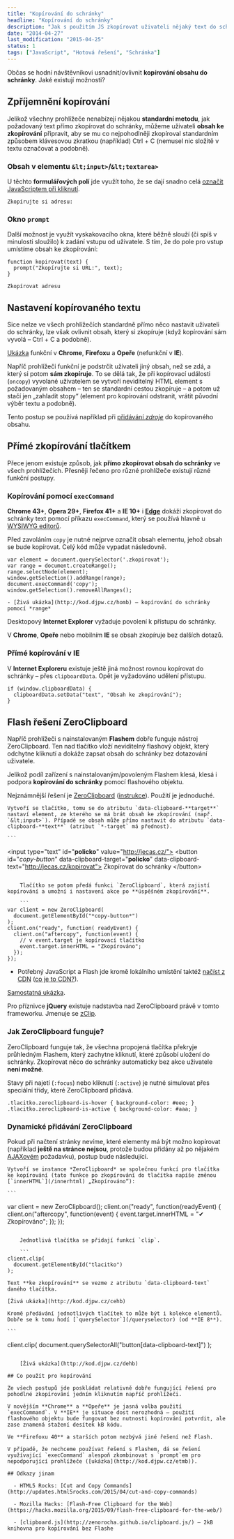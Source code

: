 ```yaml
---
title: "Kopírování do schránky"
headline: "Kopírování do schránky"
description: "Jak s použitím JS zkopírovat uživateli nějaký text do schránky."
date: "2014-04-27"
last_modification: "2015-04-25"
status: 1
tags: ["JavaScript", "Hotová řešení", "Schránka"]
---
```


Občas se hodní návštěvníkovi usnadnit/ovlivnit **kopírování obsahu do schránky**. Jaké existují možnosti?

## Zpříjemnění kopírování

Jelikož všechny prohlížeče nenabízejí nějakou **standardní metodu**, jak požadovaný text přímo zkopírovat do schránky, můžeme uživateli **obsah ke zkopírování** připravit, aby se mu co nejpohodlněji zkopíroval standardním způsobem klávesovou zkratkou (například) Ctrl + C (nemusel nic složitě v textu označovat a podobně).

### Obsah v elementu `&lt;input>`/`&lt;textarea>`

U těchto **formulářových polí** jde využít toho, že se dají snadno celá [označit JavaScriptem při kliknutí](/oznaceni-textu).

    Zkopírujte si adresu: 

### Okno `prompt`

Další možnost je využít vyskakovacího okna, které běžně slouží (či spíš v minulosti sloužilo) k zadání vstupu od uživatele. S tím, že do pole pro vstup umístíme obsah ke zkopírování:

    function kopirovat(text) {
      prompt("Zkopírujte si URL:", text); 
    }

    Zkopírovat adresu

## Nastavení kopírovaného textu

Sice nelze ve všech prohlížečích standardně přímo něco nastavit uživateli do schránky, lze však ovlivnit obsah, který si zkopíruje (když kopírování sám vyvolá – Ctrl + C a podobně).

[Ukázka](http://kod.djpw.cz/qwcb) funkční v **Chrome**, **Firefoxu** a **Opeře** (nefunkční v **IE**).

Napříč prohlížeči funkční je podstrčit uživateli jiný obsah, než se zdá, a který si potom **sám zkopíruje**. To se dělá tak, že při kopírovací události (`oncopy`) vyvolané uživatelem se vytvoří neviditelný HTML element s požadovaným obsahem – ten se standardní cestou zkopíruje – a potom už stačí jen „zahladit stopy“ (element pro kopírování odstranit, vrátit původní výběr textu a podobně).

Tento postup se používá například při [přidávání *zdroje*](http://diskuse.jakpsatweb.cz/?action=vthread&forum=8&topic=118171) do kopírovaného obsahu.

## Přímé zkopírování tlačítkem

Přece jenom existuje způsob, jak **přímo zkopírovat obsah do schránky** ve všech prohlížečích. Přesněji řečeno pro různé prohlížeče existují různé funkční postupy.

### Kopírování pomocí `execCommand`

**Chrome 43+**, **Opera 29+**, **Firefox 41+** a **IE 10+** i [**Edge**](/microsoft-edge) dokáží zkopírovat do schránky text pomocí příkazu `execCommand`, který se používá hlavně u [WYSIWYG editorů](/vlastni-wysiwyg).

Před zavoláním `copy` je nutné nejprve označit obsah elementu, jehož obsah se bude kopírovat. Celý kód může vypadat následovně.

```
var element = document.querySelector('.zkopirovat');  
var range = document.createRange();  
range.selectNode(element);  
window.getSelection().addRange(range);  
document.execCommand('copy');
window.getSelection().removeAllRanges(); 
```

    - [Živá ukázka](http://kod.djpw.cz/homb) – kopírování do schránky pomocí *range*

Desktopový **Internet Explorer** vyžaduje povolení k přístupu do schránky.

V **Chrome**, **Opeře** nebo mobilním **IE** se obsah zkopíruje bez dalších dotazů.

### Přímé kopírování v IE

V **Internet Exploreru** existuje ještě jiná možnost rovnou kopírovat do schránky – přes `clipboardData`. Opět je vyžadováno udělení přístupu.

```
if (window.clipboardData) {
  clipboardData.setData("text", "Obsah ke zkopírování");    
}
```

## Flash řešení ZeroClipboard

Napříč prohlížeči s nainstalovaným **Flashem** dobře funguje nástroj ZeroClipboard. Ten nad tlačítko vloží neviditelný flashový objekt, který odchytne kliknutí a dokáže zapsat obsah do schránky bez dotazování uživatele.

Jelikož podíl zařízení s nainstalovaným/povoleným Flashem klesá, klesá i podpora **kopírování do schránky** pomocí flashového objektu.

Nejznámnější řešení je [ZeroClipboard](http://zeroclipboard.org/) ([instrukce](https://github.com/zeroclipboard/zeroclipboard/blob/master/docs/instructions.md)). Použití je jednoduché.

    Vytvoří se tlačítko, tomu se do atributu `data-clipboard-**target**` nastaví element, ze kterého se má brát obsah ke zkopírování (např. `&lt;input>`). Případě se obsah může přímo nastavit do atributu `data-clipboard-**text**` (atribut `*-target` má přednost).

    ```
&lt;input type="text" id="**policko**" value="http://jecas.cz/">
&lt;button 
    id="*copy-button*" 
    data-clipboard-target="**policko**" 
    data-clipboard-text="http://jecas.cz/kopirovat">
    Zkopírovat do schránky
&lt;/button>
```

    Tlačítko se potom předá funkci `ZeroClipboard`, která zajistí kopírování a umožní i nastavení akce po **úspěšném zkopírování**.

    ```
var client = new ZeroClipboard(
  document.getElementById("*copy-button*")
);
client.on("ready", function( readyEvent) {
  client.on("aftercopy", function(event) {
    // v event.target je kopírovací tlačítko
    event.target.innerHTML = "Zkopírováno";
  });
});
```

  - Potřebný JavaScript a Flash jde kromě lokálního umístění taktéž [načíst z CDN](http://cdnjs.com/libraries/zeroclipboard/) ([co je to CDN?](/cdn)).

[Samostatná ukázka](http://kod.djpw.cz/rwcb).

Pro příznivce **jQuery** existuje nadstavba nad ZeroClipboard právě v tomto frameworku. Jmenuje se [zClip](http://www.steamdev.com/zclip/).

### Jak ZeroClipboard funguje?

ZeroClipboard funguje tak, že všechna propojená tlačítka překryje průhledným Flashem, který zachytne kliknutí, které způsobí uložení do schránky. Zkopírovat něco do schránky automaticky bez akce uživatele **není možné**.

Stavy při najetí (`:focus`) nebo kliknutí (`:active`) je nutné simulovat přes speciální třídy, které ZeroClipboard přidává.

```
.tlacitko.zeroclipboard-is-hover { background-color: #eee; }
.tlacitko.zeroclipboard-is-active { background-color: #aaa; }
```

### Dynamické přidávání ZeroClipboard

Pokud při načtení stránky nevíme, které elementy má být možno kopírovat (například **ještě na stránce nejsou**, protože budou přidány až po nějakém [AJAXovém](/ajax) požadavku), postup bude následující.

    Vytvoří se instance *ZeroClipboard* se společnou funkcí pro tlačítka ke kopírování (tato funkce po zkopírování do tlačítka napíše změnou [`innerHTML`](/innerhtml) „Zkopírováno“):

    ```
var client = new ZeroClipboard();
client.on("ready", function(readyEvent) {
  client.on("aftercopy", function(event) {
    event.target.innerHTML = "✔ Zkopírováno";
  });
});	
```

    Jednotlivá tlačítka se přidají funkcí `clip`.

    ```
client.clip(
  document.getElementById("tlacitko")
);
```

    Text **ke zkopírování** se vezme z atributu `data-clipboard-text` daného tlačítka.

    [Živá ukázka](http://kod.djpw.cz/cehb)

    Kromě předávání jednotlivých tlačítek to může být i kolekce elementů. Dobře se k tomu hodí [`querySelector`](/queryselector) (od **IE 8**).

    ```
client.clip(
  document.querySelectorAll("button[data-clipboard-text]")
);
```

    [Živá ukázka](http://kod.djpw.cz/dehb)

## Co použít pro kopírování

Ze všech postupů jde poskládat relativně dobře fungující řešení pro pohodlné zkopírování jedním kliknutím napříč prohlížeči.

V novějším **Chrome** a **Opeře** je jasná volba použití `execCommand`. V **IE** je situace dost nerozhodná – použití flashového objektu bude fungovat bez nutnosti kopírování potvrdit, ale zase znamená stažení desítek kB kódu.

Ve **Firefoxu 40** a starších potom nezbývá jiné řešení než Flash.

V případě, že nechceme používat řešení s Flashem, dá se řešení využívající `execCommand` alespoň zkombinovat s `prompt`em pro nepodporující prohlížeče ([ukázka](http://kod.djpw.cz/etmb)).

## Odkazy jinam

  - HTML5 Rocks: [Cut and Copy Commands](http://updates.html5rocks.com/2015/04/cut-and-copy-commands)

  - Mozilla Hacks: [Flash-Free Clipboard for the Web](https://hacks.mozilla.org/2015/09/flash-free-clipboard-for-the-web/)

  - [clipboard.js](http://zenorocha.github.io/clipboard.js/) – 2kB knihovna pro kopírování bez Flashe